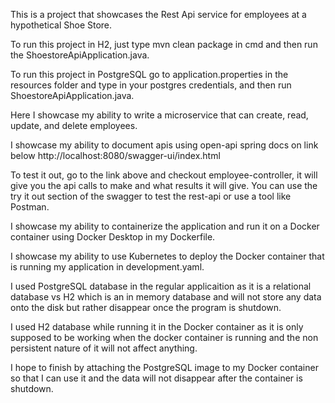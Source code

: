 This is a project that showcases the Rest Api service for employees at a hypothetical Shoe Store. 

To run this project in H2, just type mvn clean package in cmd and then run the ShoestoreApiApplication.java.


To run this project in PostgreSQL go to application.properties in the resources folder and type in your postgres credentials, and then run ShoestoreApiApplication.java.

Here I showcase my ability to write a microservice that can create, read, update, and delete employees.

I showcase my ability to document apis using open-api spring docs on link below
http://localhost:8080/swagger-ui/index.html

To test it out, go to the link above and checkout employee-controller, it will give you the api calls to make and what results it will give. You can use the try it out section of the swagger to test the rest-api or use a tool like Postman.

I showcase my ability to containerize the application and run it on a Docker container using Docker Desktop in my Dockerfile.

I showcase my ability to use Kubernetes to deploy the Docker container that is running my application in development.yaml.

I used PostgreSQL database in the regular applicaition as it is a relational database vs H2 which is an in memory database and will not store any data onto the disk but rather disappear once the program is shutdown.

I used H2 database while running it in the Docker container as it is only supposed to be working when the docker container is running and the non persistent nature of it will not affect anything.

I hope to finish by attaching the PostgreSQL image to my Docker container so that I can use it and the data will not disappear after the container is shutdown.
